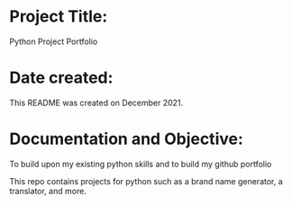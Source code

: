 # Project Title:
Python Project Portfolio 

# Date created:
This README was created on December 2021.

# Documentation and Objective:
To build upon my existing python skills and to build my github portfolio


<p>This repo contains projects for python such as a brand name generator, a translator, and more.</p> 




